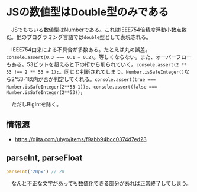 # JSの数値型はDouble型のみである

　JSでもちいる数値型は[Number][]である。これはIEEE754倍精度浮動小数点数だ。他のプログラミング言語では`double`型として表現される。

　IEEE754由来による不具合が多数ある。たとえば丸め誤差。`console.assert(0.3 === 0.1 + 0.2)`。等しくならない。また、オーバーフローもある。53ビットを超えると下の桁から削られていく。`console.assert(2 ** 53 !== 2 ** 53 + 1);`。同じと判断されてしまう。`Number.isSafeInteger()`なら2^53-1以内か否か判定してくれる。`console.assert(true === Number.isSafeInteger(2**53-1));`、`console.assert(false === Number.isSafeInteger(2**53));`

[Number]:https://developer.mozilla.org/ja/docs/Web/JavaScript/Reference/Global_Objects/Number

　ただしBigIntを除く。

## 情報源

* https://qiita.com/uhyo/items/f9abb94bcc0374d7ed23

## parseInt, parseFloat

```javascript
parseInt('20px') // 20
```

　なんと不正な文字があっても数値化できる部分があれば正常終了してしまう。

